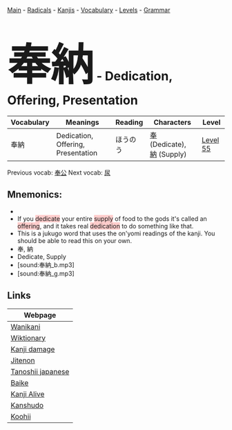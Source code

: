 <style> bigfont {font-size: 100px}</style>
[Main](../README.md) -
[Radicals](../radicals.md) -
[Kanjis](../kanjis.md) -
[Vocabulary](../vocabulary.md) -
[Levels](../levels.md) -
[Grammar](../grammar.md)
# <bigfont> 奉納</bigfont> - Dedication, Offering, Presentation 

| Vocabulary | Meanings | Reading | Characters | Level |
| --- | --- | --- | --- | --- |
| 奉納 | Dedication, Offering, Presentation | ほうのう |  [奉](../kanjis/奉.md) (Dedicate), [納](../kanjis/納.md) (Supply) | [Level 55](../levels/wk_level55.md) |

Previous vocab: [奉公](奉公.md) Next vocab: [尿](尿.md) 

## Mnemonics:

* 
* If you <span style="background-color:#ffcccb"> dedicate</span> your entire <span style="background-color:#ffcccb"> supply</span> of food to the gods it's called an <span style="background-color:#ffcccb"> offering</span>, and it takes real <span style="background-color:#ffcccb"> dedication</span> to do something like that.
* This is a jukugo word that uses the on'yomi readings of the kanji. You should be able to read this on your own.
* 奉, 納
* Dedicate, Supply
* [sound:奉納_b.mp3]
* [sound:奉納_g.mp3]


## Links 

| Webpage |
| --- |
| [Wanikani          ](https://www.wanikani.com/kanji/奉納) |
| [Wiktionary        ](https://en.wiktionary.org/wiki/奉納) |
| [Kanji damage      ](http://www.kanjidamage.com/kanji/search?utf8=✓&q=奉納) |
| [Jitenon           ](https://jitenon.com/kanji/奉納) |
| [Tanoshii japanese ](https://www.tanoshiijapanese.com/dictionary/kanji.cfm?k=奉納) |
| [Baike             ](https://baike.baidu.com/item/奉納) |
| [Kanji Alive       ](https://app.kanjialive.com/奉納) |
| [Kanshudo          ](https://www.kanshudo.com/searchmn?q=奉納) |
| [Koohii            ](https://kanji.koohii.com/study/kanji/奉納) |
